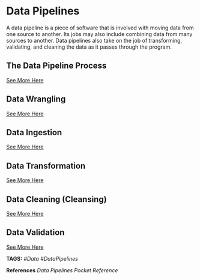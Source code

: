 # Data Pipelines

A data pipeline is a piece of software that is involved with moving data from one source to another. Its jobs may also include combining data from many sources to another. Data pipelines also take on the job of transforming, validating, and cleaning the data as it passes through the program.

## The Data Pipeline Process

[See More Here](<./Data_Pipeline_Process.md> "Data_Pipeline_Process")

## Data Wrangling

[See More Here](<./Data_Wrangling> "Data_Wrangling")

## Data Ingestion

[See More Here](<./Data_Ingestion> "Data_Ingestion")

## Data Transformation

[See More Here](<./Data_Preprocessing.md> "Data_Preprocessing")

## Data Cleaning (Cleansing)

[See More Here](<./Data_Cleaning.md> "Data_Cleaning")

## Data Validation

[See More Here](<./Data_Validation.md> "Data_Validation")

__TAGS:__
_#Data #DataPipelines_

__References__
_Data Pipelines Pocket Reference_
